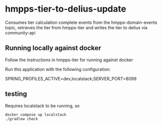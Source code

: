 # hmpps-tier-to-delius-update

Consumes tier calculation complete events from the hmpps-domain-events topic, retrieves the tier from hmpps-tier and writes the tier to delius via community-api

## Running locally against docker
Follow the instructions in hmpps-tier for running against docker

Run this application with the following configuration:

SPRING_PROFILES_ACTIVE=dev,localstack;SERVER_PORT=8099

## testing

Requires localstack to be running, so

```shell
docker compose up localstack
./gradlew check
```